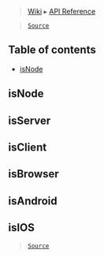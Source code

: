 > [Wiki](Home) ▸ [API Reference](API-Reference)

> [`Source`](/Neft-io/neft/tree/master/src/unit/modifiers.litcoffee)

## Table of contents
  * [isNode](#isnode)

isNode
--
isServer
--
isClient
--
isBrowser
--
isAndroid
--
isIOS
--

> [`Source`](/Neft-io/neft/tree/master/src/unit/modifiers.litcoffee#isnodeisserverisclientisbrowserisandroidisios)

